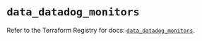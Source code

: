 # `data_datadog_monitors`

Refer to the Terraform Registry for docs: [`data_datadog_monitors`](https://registry.terraform.io/providers/datadog/datadog/3.60.1/docs/data-sources/monitors).
